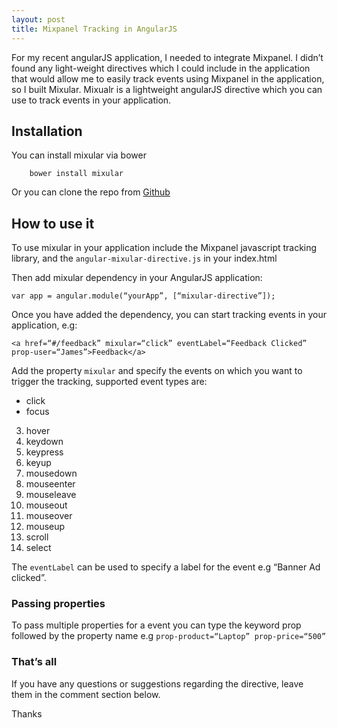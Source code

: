 ```yaml
---
layout: post
title: Mixpanel Tracking in AngularJS
---
```


For my recent angularJS application, I needed to integrate Mixpanel.
I didn’t found any light-weight directives which I could include in the application that would allow me to easily track events using Mixpanel in the application, so I built Mixular. 
Mixualr is a lightweight angularJS directive which you can use to track events in your application.

## Installation
You can install mixular via bower 

		bower install mixular

Or you can clone the repo from [Github](https://github.com/mlakkadshaw/Mixular)

## How to use it 

To use mixular in your application include the Mixpanel javascript tracking library, and the `angular-mixular-directive.js` in your index.html

Then add mixular dependency in your AngularJS application:

	var app = angular.module(“yourApp”, [“mixular-directive”]);

Once you have added the dependency, you can start tracking events in your application, e.g:

	<a href=“#/feedback” mixular=“click” eventLabel=“Feedback Clicked” prop-user=“James”>Feedback</a>	

Add the property `mixular` and specify the events on which you want to trigger the tracking, supported event types are:

+ click
+ focus
3. hover
4. keydown
5. keypress
6. keyup
7. mousedown
8. mouseenter
9. mouseleave
10. mouseout
11. mouseover
12. mouseup
13. scroll
14. select

The `eventLabel` can be used to specify a label for the event e.g “Banner Ad clicked”.

### Passing properties

To pass multiple properties for a event you can type the keyword prop followed by the property name e.g `prop-product=“Laptop” prop-price=“500”`

### That’s all
If you have any questions or suggestions regarding the directive, leave them in the comment section below.

Thanks

	
